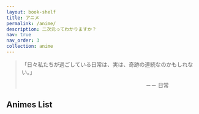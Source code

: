 ```yaml
---
layout: book-shelf
title: アニメ
permalink: /anime/
description: 二次元ってわかりますか？
nav: true
nav_order: 3
collection: anime
---
```


> 「日々私たちが過ごしている日常は、実は、奇跡の連続なのかもしれない。」
> <div style="text-align:right; padding-right:80px;">－－ 日常</div>

## Animes List
